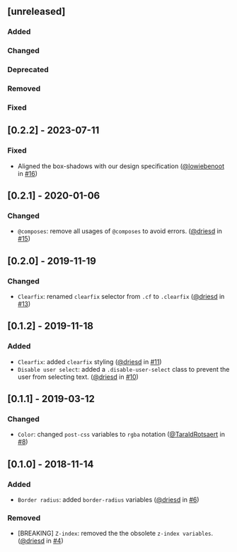 ## [unreleased]

### Added

### Changed

### Deprecated

### Removed

### Fixed

## [0.2.2] - 2023-07-11

### Fixed

- Aligned the box-shadows with our design specification ([@lowiebenoot](https://github.com/lowiebenoot) in [#16](https://github.com/teamleadercrm/ui-utilities/pull/16))


## [0.2.1] - 2020-01-06

### Changed

- `@composes`: remove all usages of `@composes` to avoid errors. ([@driesd](https://github.com/driesd) in [#15](https://github.com/teamleadercrm/ui-utilities/pull/15))

## [0.2.0] - 2019-11-19

### Changed

- `Clearfix`: renamed `clearfix` selector from `.cf` to `.clearfix` ([@driesd](https://github.com/driesd) in [#13](https://github.com/teamleadercrm/ui-utilities/pull/13))

## [0.1.2] - 2019-11-18

### Added
- `Clearfix`: added `clearfix` styling ([@driesd](https://github.com/driesd) in [#11](https://github.com/teamleadercrm/ui-utilities/pull/11))
- `Disable user select`: added a `.disable-user-select` class to prevent the user from selecting text. ([@driesd](https://github.com/driesd) in [#10](https://github.com/teamleadercrm/ui-utilities/pull/10))

## [0.1.1] - 2019-03-12

### Changed

- `Color`: changed `post-css` variables to `rgba` notation ([@TaraldRotsaert](https://github.com/TaraldRotsaert) in [#8](https://github.com/teamleadercrm/ui-utilities/pull/8))

## [0.1.0] - 2018-11-14

### Added

- `Border radius`: added `border-radius` variables ([@driesd](https://github.com/driesd) in [#6](https://github.com/teamleadercrm/ui-utilities/pull/6))

### Removed

- [BREAKING] `Z-index`: removed the the obsolete `z-index variables`. ([@driesd](https://github.com/driesd) in [#4](https://github.com/teamleadercrm/ui-utilities/pull/4))
